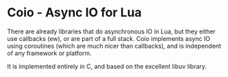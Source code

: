 # Coio - Async IO for Lua #

There are already libraries that do asynchronous IO in Lua, but they either
use callbacks (ew), or are part of a full stack. Coio implements async IO
using coroutines (which are much nicer than callbacks), and is independent of
any framework or platform.

It is implemented entirely in C, and based on the excellent libuv library.
